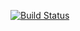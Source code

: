 [![Build Status](https://travis-ci.org/Authmaker/authmaker-verify-express.svg)](https://travis-ci.org/Authmaker/authmaker-verify-express)
